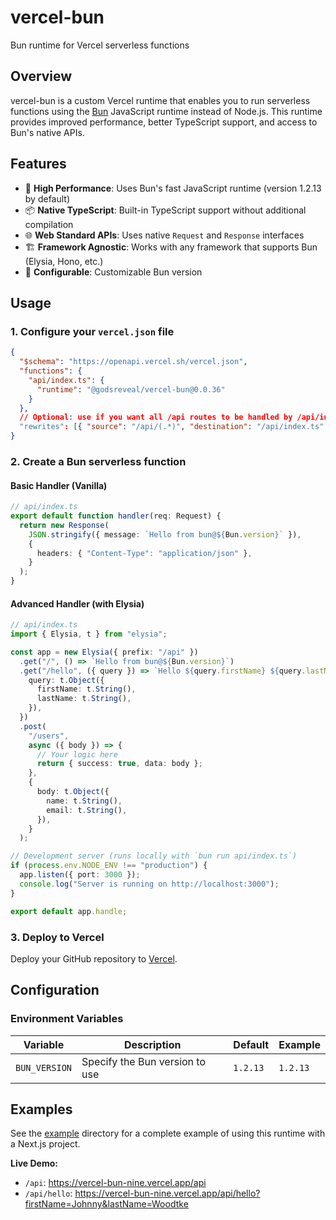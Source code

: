 # vercel-bun

Bun runtime for Vercel serverless functions

## Overview

vercel-bun is a custom Vercel runtime that enables you to run serverless functions using the [Bun](https://bun.sh) JavaScript runtime instead of Node.js. This runtime provides improved performance, better TypeScript support, and access to Bun's native APIs.

## Features

- 🚀 **High Performance**: Uses Bun's fast JavaScript runtime (version 1.2.13 by default)
- 📦 **Native TypeScript**: Built-in TypeScript support without additional compilation
- 🌐 **Web Standard APIs**: Uses native `Request` and `Response` interfaces
- 🏗️ **Framework Agnostic**: Works with any framework that supports Bun (Elysia, Hono, etc.)
- 🔧 **Configurable**: Customizable Bun version

## Usage

### 1. Configure your `vercel.json` file

```json
{
  "$schema": "https://openapi.vercel.sh/vercel.json",
  "functions": {
    "api/index.ts": {
      "runtime": "@godsreveal/vercel-bun@0.0.36"
    }
  },
  // Optional: use if you want all /api routes to be handled by /api/index.ts
  "rewrites": [{ "source": "/api/(.*)", "destination": "/api/index.ts" }]
}
```

### 2. Create a Bun serverless function

#### Basic Handler (Vanilla)

```typescript
// api/index.ts
export default function handler(req: Request) {
  return new Response(
    JSON.stringify({ message: `Hello from bun@${Bun.version}` }),
    {
      headers: { "Content-Type": "application/json" },
    }
  );
}
```

#### Advanced Handler (with Elysia)

```typescript
// api/index.ts
import { Elysia, t } from "elysia";

const app = new Elysia({ prefix: "/api" })
  .get("/", () => `Hello from bun@${Bun.version}`)
  .get("/hello", ({ query }) => `Hello ${query.firstName} ${query.lastName}`, {
    query: t.Object({
      firstName: t.String(),
      lastName: t.String(),
    }),
  })
  .post(
    "/users",
    async ({ body }) => {
      // Your logic here
      return { success: true, data: body };
    },
    {
      body: t.Object({
        name: t.String(),
        email: t.String(),
      }),
    }
  );

// Development server (runs locally with `bun run api/index.ts`)
if (process.env.NODE_ENV !== "production") {
  app.listen({ port: 3000 });
  console.log("Server is running on http://localhost:3000");
}

export default app.handle;
```

### 3. Deploy to Vercel

Deploy your GitHub repository to [Vercel](https://vercel.com/docs/git#deploying-a-git-repository).

## Configuration

### Environment Variables

| Variable      | Description                    | Default  | Example  |
| ------------- | ------------------------------ | -------- | -------- |
| `BUN_VERSION` | Specify the Bun version to use | `1.2.13` | `1.2.13` |

## Examples

See the [example](./example) directory for a complete example of using this runtime with a Next.js project.

**Live Demo:**

- `/api`: https://vercel-bun-nine.vercel.app/api
- `/api/hello`: https://vercel-bun-nine.vercel.app/api/hello?firstName=Johnny&lastName=Woodtke
